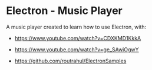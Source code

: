 # Electron - Music Player

A music player created to learn how to use Electron, with:
 - https://www.youtube.com/watch?v=CDXKMD1KkkA
 - https://www.youtube.com/watch?v=ge_SAwiOgwY
 
 - https://github.com/routrahul/ElectronSamples